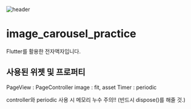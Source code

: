 ![header](https://capsule-render.vercel.app/api?type=wave&color=auto&height=300&section=header&text=Flutter%20전자액자&fontSize=90)

# image_carousel_practice

Flutter를 활용한 전자액자입니다.

## 사용된 위젯 및 프로퍼티

PageView : PageController
image : fit, asset
Timer : periodic

controller와 periodic 사용 시 메모리 누수 주의!! (반드시 dispose()를 해줄 것.)
